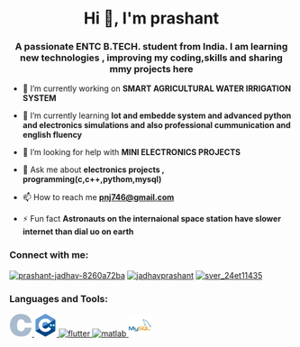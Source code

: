  <h1 align="center">Hi 👋, I'm prashant</h1>
<h3 align="center">A passionate ENTC B.TECH. student from India. I am learning new technologies , improving my coding,skills and sharing mmy projects here</h3>

- 🔭 I’m currently working on **SMART AGRICULTURAL WATER IRRIGATION SYSTEM**

- 🌱 I’m currently learning **Iot and embedde system and advanced python and electronics simulations and also professional cummunication and english fluency**

- 🤝 I’m looking for help with **MINI ELECTRONICS PROJECTS**

- 💬 Ask me about **electronics projects , programming(c,c++,pythom,mysql)**

- 📫 How to reach me **pnj746@gmail.com**

- ⚡ Fun fact **Astronauts on the internaional space station have slower internet than dial uo on earth**

<h3 align="left">Connect with me:</h3>
<p align="left">
<a href="https://linkedin.com/in/prashant-jadhav-8260a72ba" target="blank"><img align="center" src="https://raw.githubusercontent.com/rahuldkjain/github-profile-readme-generator/master/src/images/icons/Social/linked-in-alt.svg" alt="prashant-jadhav-8260a72ba" height="30" width="40" /></a>
<a href="https://fb.com/jadhavprashant" target="blank"><img align="center" src="https://raw.githubusercontent.com/rahuldkjain/github-profile-readme-generator/master/src/images/icons/Social/facebook.svg" alt="jadhavprashant" height="30" width="40" /></a>
<a href="https://www.codechef.com/users/sver_24et11435" target="blank"><img align="center" src="https://cdn.jsdelivr.net/npm/simple-icons@3.1.0/icons/codechef.svg" alt="sver_24et11435" height="30" width="40" /></a>
</p>

<h3 align="left">Languages and Tools:</h3>
<p align="left"> <a href="https://www.cprogramming.com/" target="_blank" rel="noreferrer"> <img src="https://raw.githubusercontent.com/devicons/devicon/master/icons/c/c-original.svg" alt="c" width="40" height="40"/> </a> <a href="https://www.w3schools.com/cpp/" target="_blank" rel="noreferrer"> <img src="https://raw.githubusercontent.com/devicons/devicon/master/icons/cplusplus/cplusplus-original.svg" alt="cplusplus" width="40" height="40"/> </a> <a href="https://flutter.dev" target="_blank" rel="noreferrer"> <img src="https://www.vectorlogo.zone/logos/flutterio/flutterio-icon.svg" alt="flutter" width="40" height="40"/> </a> <a href="https://www.mathworks.com/" target="_blank" rel="noreferrer"> <img src="https://upload.wikimedia.org/wikipedia/commons/2/21/Matlab_Logo.png" alt="matlab" width="40" height="40"/> </a> <a href="https://www.mysql.com/" target="_blank" rel="noreferrer"> <img src="https://raw.githubusercontent.com/devicons/devicon/master/icons/mysql/mysql-original-wordmark.svg" alt="mysql" width="40" height="40"/> </a> </p>
